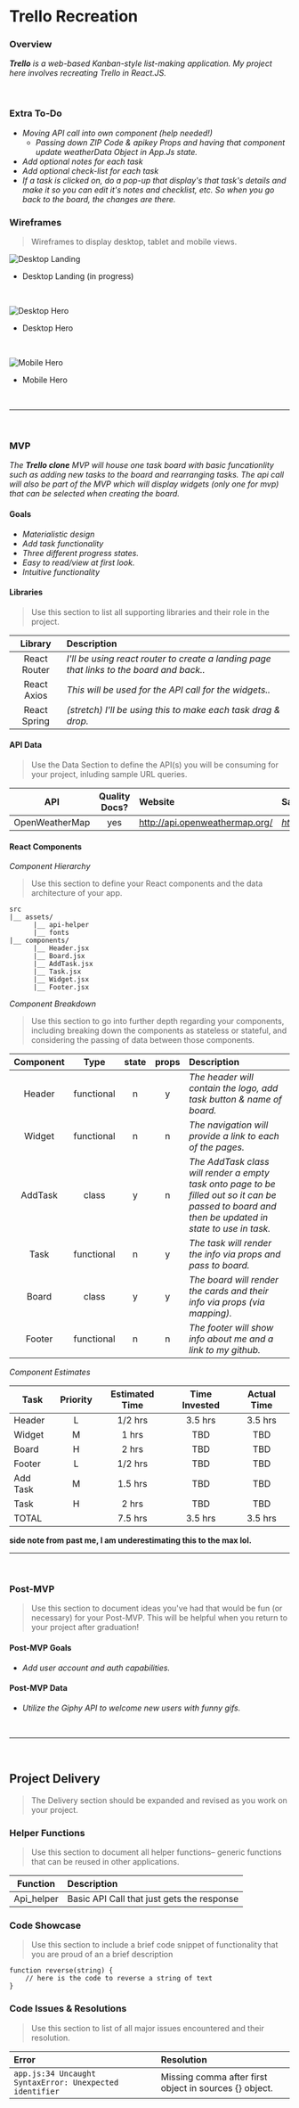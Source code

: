 # **Trello Recreation**

### Overview

_**Trello** is a web-based Kanban-style list-making application. My project here involves recreating Trello in React.JS._

<br>

### Extra To-Do
- _Moving API call into own component (help needed!)_
	- _Passing down ZIP Code & apikey Props and having that component update weatherData Object in App.Js state._
- _Add optional notes for each task_
- _Add optional check-list for each task_
- _If a task is clicked on, do a pop-up that display's that task's details and make it so you can edit it's notes and checklist, etc. So when you go back to the board, the changes are there._

### Wireframes

>Wireframes to display desktop, tablet and mobile views.

![Desktop Landing](url)

- Desktop Landing (in progress)

<br>

![Desktop Hero](https://i.imgur.com/tP8eGsX.jpg)

- Desktop Hero

<br>

![Mobile Hero](https://i.imgur.com/9vvvMdm.jpg)

- Mobile Hero

<br>

***

<br>

### MVP

_The **Trello clone** MVP will house one task board with basic funcationlity such as adding new tasks to the board and rearranging tasks. The api call will also be part of the MVP which will display widgets (only one for mvp) that can be selected when creating the board._

#### Goals

- _Materialistic design_
- _Add task functionality_
- _Three different progress states._
- _Easy to read/view at first look._
- _Intuitive functionality_

#### Libraries

> Use this section to list all supporting libraries and their role in the project.

|     Library      | Description                                |
| :--------------: | :----------------------------------------- |
|   React Router   | _I'll be using react router to create a landing page that links to the board and back.._ |
|   React Axios    | _This will be used for the API call for the widgets.._ |
|   React Spring   | _(stretch) I'll be using this to make each task drag & drop._ |

#### API Data

> Use the Data Section to define the API(s) you will be consuming for your project, inluding sample URL queries.

|    API     | Quality Docs? | Website       | Sample Query                            |
| :--------: | :-----------: | :------------ | :-------------------------------------- |
| OpenWeatherMap |      yes      | http://api.openweathermap.org/ | _https://i.imgur.com/KJfgys5.png_ |

#### React Components

_Component Hierarchy_

> Use this section to define your React components and the data architecture of your app.

```
src
|__ assets/
      |__ api-helper
      |__ fonts
|__ components/
      |__ Header.jsx
      |__ Board.jsx
      |__ AddTask.jsx
      |__ Task.jsx
      |__ Widget.jsx
      |__ Footer.jsx
```

_Component Breakdown_

> Use this section to go into further depth regarding your components, including breaking down the components as stateless or stateful, and considering the passing of data between those components.

|  Component   |    Type    | state | props | Description                                                      |
| :----------: | :--------: | :---: | :---: | :--------------------------------------------------------------- |
|    Header    | functional |   n   |   y   | _The header will contain the logo, add task button & name of board._|
|      Widget  | functional |   n   |   n   | _The navigation will provide a link to each of the pages._       |
|   AddTask    |   class    |   y   |   n   | _The AddTask class will render a empty task onto page to be filled out so it can be passed to board and then be updated in state to use in task._      |
|  Task        | functional |   n   |   y   | _The task will render the info via props and pass to board._                 |
|  Board       | class |   y   |   y   | _The board will render the cards and their info via props (via mapping)._         |
|    Footer    | functional |   n   |   n   | _The footer will show info about me and a link to my github._ |

_Component Estimates_

| Task                | Priority | Estimated Time | Time Invested | Actual Time |
| ------------------- | :------: | :------------: | :-----------: | :---------: |
| Header              |    L     |     1/2 hrs    |     3.5 hrs       |     3.5 hrs     |
| Widget              |    M     |     1   hrs    |     TBD       |     TBD     |
| Board               |    H     |     2 hrs      |     TBD       |     TBD     |
| Footer              |    L     |     1/2 hrs    |     TBD       |     TBD     |
| Add Task            |    M     |     1.5 hrs    |     TBD       |     TBD     |
|  Task               |    H     |     2   hrs    |     TBD       |     TBD     |
| TOTAL               |          |     7.5 hrs    |     3.5 hrs       |     3.5 hrs     |

**side note from past me, I am underestimating this to the max lol.**
<br>

***

<br>

### Post-MVP

> Use this section to document ideas you've had that would be fun (or necessary) for your Post-MVP. This will be helpful when you return to your project after graduation!

#### Post-MVP Goals

- _Add user account and auth capabilities._

#### Post-MVP Data

- _Utilize the Giphy API to welcome new users with funny gifs._

<br>

***

<br>

## Project Delivery

> The Delivery section should be expanded and revised as you work on your project.

### Helper Functions

> Use this section to document all helper functions– generic functions that can be reused in other applications.

|  Function  | Description                                |
| :--------: | :----------------------------------------- |
| Api_helper | Basic API Call that just gets the response |


### Code Showcase

> Use this section to include a brief code snippet of functionality that you are proud of an a brief description  

```
function reverse(string) {
	// here is the code to reverse a string of text
}
```

### Code Issues & Resolutions

> Use this section to list of all major issues encountered and their resolution.

| Error                                                   | Resolution                                             |
| :------------------------------------------------------ | :----------------------------------------------------- |
| `app.js:34 Uncaught SyntaxError: Unexpected identifier` | Missing comma after first object in sources {} object. |
